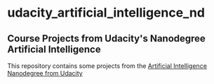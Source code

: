 # udacity_artificial_intelligence_nd
## Course Projects from Udacity's Nanodegree Artificial Intelligence
This repository contains some projects from the [Artificial Intelligence Nanodegree from Udacity](https://www.udacity.com/ai)
